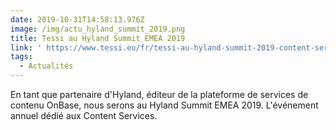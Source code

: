 ```yaml
---
date: 2019-10-31T14:58:13.976Z
image: /img/actu_hyland_summit_2019.png
title: Tessi au Hyland Summit EMEA 2019
link: ' https://www.tessi.eu/fr/tessi-au-hyland-summit-2019-content-services/'
tags:
  - Actualités
---
```

En tant que partenaire d'Hyland, éditeur de la plateforme de services de contenu OnBase, nous serons au Hyland Summit EMEA 2019. L'événement annuel dédié aux Content Services.
